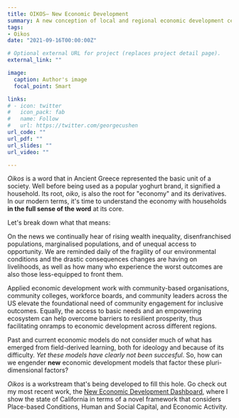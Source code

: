 ```yaml
---
title: OIKOS– New Economic Development
summary: A new conception of local and regional economic development centered around the interaction between place-based conditions, human and social capital, and economic activity. 
tags:
- Oikos
date: "2021-09-16T00:00:00Z"

# Optional external URL for project (replaces project detail page).
external_link: ""

image:
  caption: Author's image
  focal_point: Smart

links:
# - icon: twitter
#   icon_pack: fab
#   name: Follow
#   url: https://twitter.com/georgecushen
url_code: ""
url_pdf: ""
url_slides: ""
url_video: ""

---
```

*Oikos* is a word that in Ancient Greece represented the basic unit of a society. Well before being used as a popular yoghurt brand, it signified a household. Its root, *oiko*, is also the root for "economy" and its derivatives. In our modern terms, it's time to understand the economy with households **in the full sense of the word** at its core.

Let's break down what that means:

On the news we continually hear of rising wealth inequality, disenfranchised populations, marginalised populations, and of unequal access to opportunity. We are reminded daily of the fragility of our environmental conditions and the drastic consequences changes are having on livelihoods, as well as how many who experience the worst outcomes are also those less-equipped to front them. 

Applied economic development work with community-based organisations, community colleges, workforce boards, and community leaders across the US elevate the foundational need of community engagement for inclusive outcomes. Equally, the access to basic needs and an empowering ecosystem can help overcome barriers to resilient prosperity, thus facilitating onramps to economic development across different regions.

Past and current economic models do not consider much of what has emerged from field-derived learning, both for ideology and because of its difficulty. *Yet these models have clearly not been succesful*. So, how can we engender **new** economic development models that factor these pluri-dimensional factors?

*Oikos* is a workstream that's being developed to fill this hole. Go check out my most recent work, the [New Economic Development Dashboard](https://ned-dashboard.onrender.com), where I show the state of California in terms of a novel framework that considers Place-based Conditions, Human and Social Capital, and Economic Activity.
